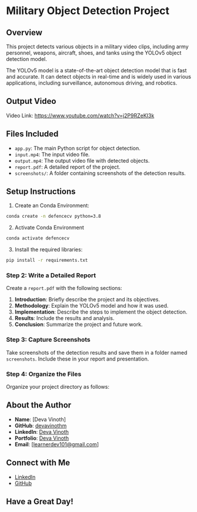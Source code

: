 # Military Object Detection Project

## Overview

This project detects various objects in a military video clips, including army personnel, weapons, aircraft, shoes, and tanks using the YOLOv5 object detection model.

The YOLOv5 model is a state-of-the-art object detection model that is fast and accurate. It can detect objects in real-time and is widely used in various applications, including surveillance, autonomous driving, and robotics.

## Output Video


Video Link: https://www.youtube.com/watch?v=j2P9RZeKI3k




## Files Included

- `app.py`: The main Python script for object detection.
- `input.mp4`: The input video file.
- `output.mp4`: The output video file with detected objects.
- `report.pdf`: A detailed report of the project.
- `screenshots/`: A folder containing screenshots of the detection results.

## Setup Instructions

1. Create an Conda Environment:

```sh
conda create -n defencecv python=3.8
```

2. Activate Conda Environment

```sh
conda activate defencecv
```

3. Install the required libraries:
   
```sh
pip install -r requirements.txt
```


### Step 2: Write a Detailed Report

Create a `report.pdf` with the following sections:

1. **Introduction**: Briefly describe the project and its objectives.
2. **Methodology**: Explain the YOLOv5 model and how it was used.
3. **Implementation**: Describe the steps to implement the object detection.
4. **Results**: Include the results and analysis.
5. **Conclusion**: Summarize the project and future work.

### Step 3: Capture Screenshots

Take screenshots of the detection results and save them in a folder named `screenshots`. Include these in your report and presentation.

### Step 4: Organize the Files

Organize your project directory as follows:


## About the Author

- **Name**: [Deva Vinoth]
- **GitHub**: [devavinothm](https://github.com/devavinothm/)
- **LinkedIn**: [Deva Vinoth](https://www.linkedin.com/in/devavinoth/)
- **Portfolio**: [Deva Vinoth](https://deva-vinoth.web.app/)
- **Email**: [learnerdev101@gmail.com]


## Connect with Me

- [LinkedIn](https://www.linkedin.com/in/devavinoth/)
- [GitHub](https://github.com/devavinothm/)

## Have a Great Day!
